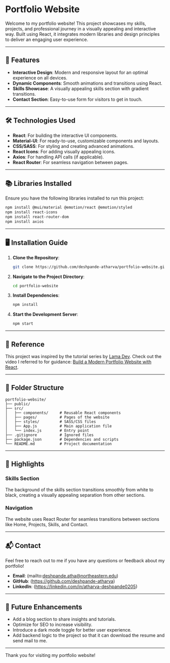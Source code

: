 # Portfolio Website

Welcome to my portfolio website! This project showcases my skills, projects, and professional journey in a visually appealing and interactive way. Built using React, it integrates modern libraries and design principles to deliver an engaging user experience.

---

## 🚀 Features

- **Interactive Design**: Modern and responsive layout for an optimal experience on all devices.
- **Dynamic Components**: Smooth animations and transitions using React.
- **Skills Showcase**: A visually appealing skills section with gradient transitions.
- **Contact Section**: Easy-to-use form for visitors to get in touch.

---

## 🛠️ Technologies Used

- **React**: For building the interactive UI components.
- **Material-UI**: For ready-to-use, customizable components and layouts.
- **CSS/SASS**: For styling and creating advanced animations.
- **React Icons**: For adding visually appealing icons.
- **Axios**: For handling API calls (if applicable).
- **React Router**: For seamless navigation between pages.

---

## 📚 Libraries Installed

Ensure you have the following libraries installed to run this project:

```bash
npm install @mui/material @emotion/react @emotion/styled
npm install react-icons
npm install react-router-dom
npm install axios
```

---

## 🖥️ Installation Guide

1. **Clone the Repository**:

   ```bash
   git clone https://github.com/deshpande-atharva/portfolio-website.git
   ```

2. **Navigate to the Project Directory**:

   ```bash
   cd portfolio-website
   ```

3. **Install Dependencies**:

   ```bash
   npm install
   ```

4. **Start the Development Server**:
   ```bash
   npm start
   ```

---

## 🎥 Reference

This project was inspired by the tutorial series by [Lama Dev](https://www.youtube.com/channel/UCOxWrX5MIdXIeRNaXC3sqIg). Check out the video I referred to for guidance: [Build a Modern Portfolio Website with React](https://www.youtube.com/watch?v=3HNyXCPDQ7Q&list=PLkY85cDHOEpulGsljjol5aPMfJOaM0tJI&index=1).

---

## 📂 Folder Structure

```
portfolio-website/
├── public/
├── src/
│   ├── components/     # Reusable React components
│   ├── pages/          # Pages of the website
│   ├── styles/         # SASS/CSS files
│   ├── App.js          # Main application file
│   └── index.js        # Entry point
├── .gitignore          # Ignored files
├── package.json        # Dependencies and scripts
└── README.md           # Project documentation
```

---

## 🌟 Highlights

### **Skills Section**

The background of the skills section transitions smoothly from white to black, creating a visually appealing separation from other sections.

### **Navigation**

The website uses React Router for seamless transitions between sections like Home, Projects, Skills, and Contact.

---

## 📬 Contact

Feel free to reach out to me if you have any questions or feedback about my portfolio!

- **Email**: (mailto:deshpande.atha@northeastern.edu)
- **GitHub**: (https://github.com/deshpande-atharva)
- **LinkedIn**: (https://linkedin.com/in/atharva-deshpande0205)

---

## 🔧 Future Enhancements

- Add a blog section to share insights and tutorials.
- Optimize for SEO to increase visibility.
- Introduce a dark mode toggle for better user experience.
- Add backend logic to the project so that it can download the resume and send mail to me.

---

Thank you for visiting my portfolio website!
